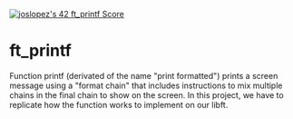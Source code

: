 <a href="https://github.com/JaeSeoKim/badge42"><img src="https://badge42.vercel.app/api/v2/cl4qxms4g001609l49j835g66/project/2574182" alt="joslopez's 42 ft_printf Score" /></a>
# ft_printf
Function printf (derivated of the name "print formatted") prints a screen message using a "format chain" that includes instructions to mix multiple chains in the final chain to show on the screen.
In this project, we have to replicate how the function works to implement on our libft.
